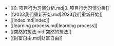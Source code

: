- [[0. 项目行为习惯分析.md|0. 项目行为习惯分析]]
- [[2023我们重新开始.md|2023我们重新开始]]
- [[index.md|index]]
- [[learning process.md|learning process]]
- [[突然的想法.md|突然的想法]]
- [[财富自由.md|财富自由]]
